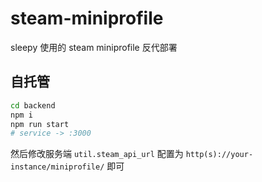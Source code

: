 # steam-miniprofile

sleepy 使用的 steam miniprofile 反代部署

## 自托管

```sh
cd backend
npm i
npm run start
# service -> :3000
```

然后修改服务端 `util.steam_api_url` 配置为 `http(s)://your-instance/miniprofile/` 即可

